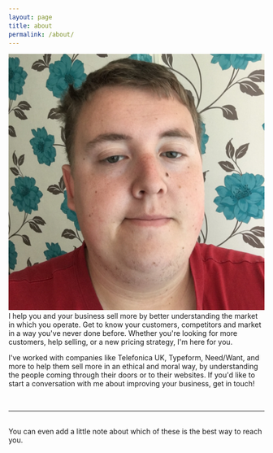 ```yaml
---
layout: page
title: about
permalink: /about/
---
```


<img class="col one right" src="/img/prof_pic.jpg">

<br/>
I help you and your business sell more by better understanding the market in which you operate. Get to know your customers, competitors and market in a way you've never done before. Whether you're looking for more customers, help selling, or a new pricing strategy, I'm here for you.

I've worked with companies like Telefonica UK, Typeform, Need/Want, and more to help them sell more in an ethical and moral way, by understanding the people coming through their doors or to their websites. If you'd like to start a conversation with me about improving your business, get in touch!


<br/>
<hr/>
<br/>
<span class="contacticon center">
	<a href="mailto:hi@samhutchings.co"><i class="fa fa-envelope-square"></i></a>
	<a href="https://github.com/Smutchings" target="_blank"><i class="fa fa-github-square"></i></a>
	<a href="https://www.linkedin.com/in/Smutchings" target="_blank"><i class="fa fa-linkedin-square"></i></a>
	<a href="https://twitter.com/Smutchings" target="_blank"><i class="fa fa-twitter-square"></i></a>
</span>

<div class="col three caption">
	You can even add a little note about which of these is the best way to reach you.
</div>

